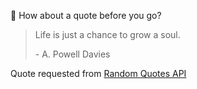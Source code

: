📣 How about a quote before you go?

> Life is just a chance to grow a soul.
>
> <p>- A. Powell Davies</p>

Quote requested from [Random Quotes API](https://github.com/lukePeavey/quotable)
